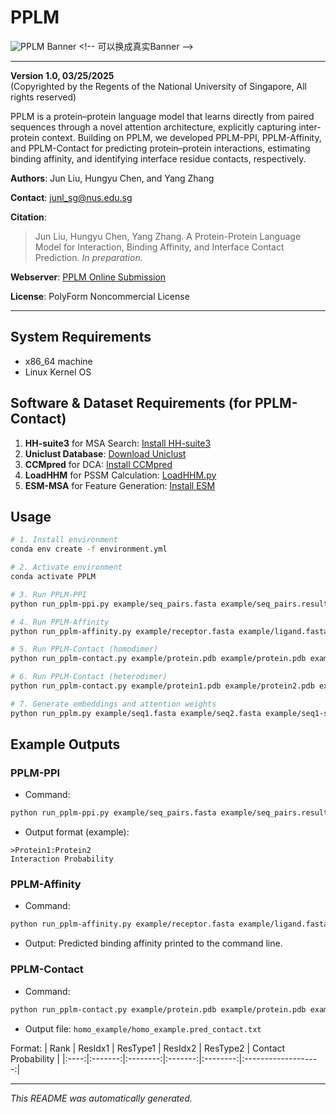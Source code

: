 
# PPLM

![PPLM Banner]([https://via.placeholder.com/1200x200?text=PPLM](https://zhanglab.comp.nus.edu.sg/PPLM/img/pipeline.png)) <!-- 可以换成真实Banner -->

---

**Version 1.0, 03/25/2025**  
(Copyrighted by the Regents of the National University of Singapore, All rights reserved)

PPLM is a protein–protein language model that learns directly from paired sequences through a novel
attention architecture, explicitly capturing inter-protein context. Building on PPLM, we developed
PPLM-PPI, PPLM-Affinity, and PPLM-Contact for predicting protein–protein interactions, estimating
binding affinity, and identifying interface residue contacts, respectively.

**Authors**: Jun Liu, Hungyu Chen, and Yang Zhang

**Contact**: junl_sg@nus.edu.sg

**Citation**:  
> Jun Liu, Hungyu Chen, Yang Zhang. A Protein-Protein Language Model for Interaction, Binding Affinity, and Interface Contact Prediction. *In preparation.*

**Webserver**: [PPLM Online Submission](https://zhanglab.comp.nus.edu.sg/PPLM/)  

**License**: PolyForm Noncommercial License

---

## System Requirements
- x86_64 machine
- Linux Kernel OS

## Software & Dataset Requirements (for PPLM-Contact)
1. **HH-suite3** for MSA Search: [Install HH-suite3](https://github.com/soedinglab/hh-suite)
2. **Uniclust Database**: [Download Uniclust](http://wwwuser.gwdg.de/~compbiol/uniclust/2021_03/)
3. **CCMpred** for DCA: [Install CCMpred](https://github.com/soedinglab/CCMpred)
4. **LoadHHM** for PSSM Calculation: [LoadHHM.py](https://github.com/j3xugit/RaptorX-Contact/blob/master/Common/LoadHHM.py)
5. **ESM-MSA** for Feature Generation: [Install ESM](https://github.com/facebookresearch/esm)

## Usage
```bash
# 1. Install environment
conda env create -f environment.yml

# 2. Activate environment
conda activate PPLM

# 3. Run PPLM-PPI
python run_pplm-ppi.py example/seq_pairs.fasta example/seq_pairs.results

# 4. Run PPLM-Affinity
python run_pplm-affinity.py example/receptor.fasta example/ligand.fasta

# 5. Run PPLM-Contact (homodimer)
python run_pplm-contact.py example/protein.pdb example/protein.pdb example/homo_example

# 6. Run PPLM-Contact (heterodimer)
python run_pplm-contact.py example/protein1.pdb example/protein2.pdb example/hetero_example

# 7. Generate embeddings and attention weights
python run_pplm.py example/seq1.fasta example/seq2.fasta example/seq1-seq2.pplm.pkl
```

## Example Outputs

### PPLM-PPI
- Command:
```bash
python run_pplm-ppi.py example/seq_pairs.fasta example/seq_pairs.results
```
- Output format (example):
```
>Protein1:Protein2
Interaction Probability
```

### PPLM-Affinity
- Command:
```bash
python run_pplm-affinity.py example/receptor.fasta example/ligand.fasta
```
- Output: Predicted binding affinity printed to the command line.

### PPLM-Contact
- Command:
```bash
python run_pplm-contact.py example/protein.pdb example/protein.pdb example/homo_example
```
- Output file: `homo_example/homo_example.pred_contact.txt`

Format:
| Rank | ResIdx1 | ResType1 | ResIdx2 | ResType2 | Contact Probability |
|:----:|:-------:|:--------:|:-------:|:--------:|:-------------------:|

---

*This README was automatically generated.*
